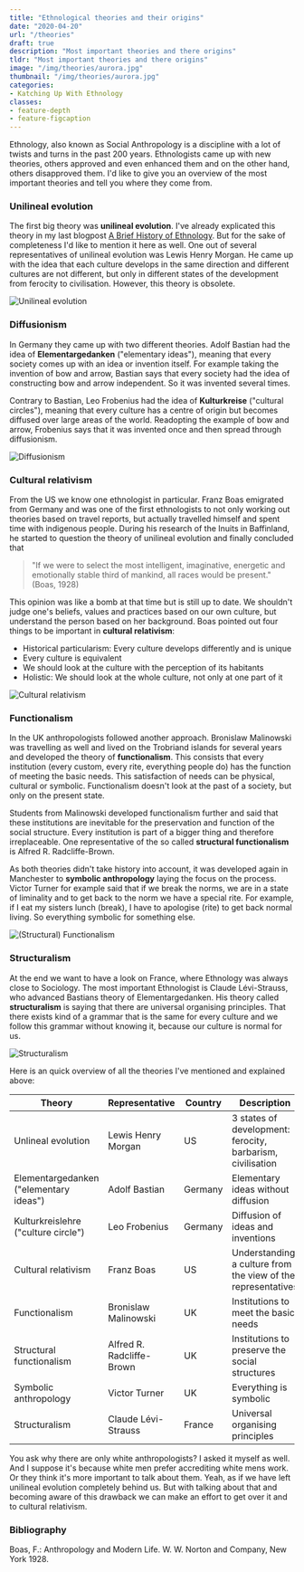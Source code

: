 ```yaml
---
title: "Ethnological theories and their origins"
date: "2020-04-20"
url: "/theories"
draft: true
description: "Most important theories and there origins"
tldr: "Most important theories and there origins"
image: "/img/theories/aurora.jpg"
thumbnail: "/img/theories/aurora.jpg"
categories:
- Katching Up With Ethnology
classes: 
- feature-depth
- feature-figcaption
---
```

Ethnology, also known as Social Anthropology is a discipline with a lot of twists and turns in the past 200 years. Ethnologists came up with new theories, others approved and even enhanced them and on the other hand, others disapproved them. I'd like to give you an overview of the most important theories and tell you where they come from.

<!--more-->

### Unilineal evolution

The first big theory was **unilineal evolution**. I've already explicated this theory in my last blogpost [A Brief History of Ethnology](http://www.katchblog.com/history/). But for the sake of completeness I'd like to mention it here as well. One out of several representatives of unilineal evolution was Lewis Henry Morgan. He came up with the idea that each culture develops in the same direction and different cultures are not different, but only in different states of the development from ferocity to civilisation. However, this theory is obsolete. 

![Unilineal evolution](/img/theories/evolutionism.png)

### Diffusionism

In Germany they came up with two different theories. Adolf Bastian had the idea of **Elementargedanken** ("elementary ideas"), meaning that every society comes up with an idea or invention itself. For example taking the invention of bow and arrow, Bastian says that every society had the idea of constructing bow and arrow independent. So it was invented several times.

Contrary to Bastian, Leo Frobenius had the idea of **Kulturkreise** ("cultural circles"), meaning that every culture has a centre of origin but becomes diffused over large areas of the world. Readopting the example of bow and arrow, Frobenius says that it was invented once and then spread through diffusionism.

![Diffusionism](/img/theories/diffusionism.png)

### Cultural relativism

From the US we know one ethnologist in particular. Franz Boas emigrated from Germany and was one of the first ethnologists to not only working out theories based on travel reports, but actually travelled himself and spent time with indigenous people. During his research of the Inuits in Baffinland, he started to question the theory of unilineal evolution and finally concluded that

>"If we were to select the most intelligent, imaginative, energetic and emotionally stable third of mankind, all races would be present." (Boas, 1928)

This opinion was like a bomb at that time but is still up to date. We shouldn't judge one's beliefs, values and practices based on our own culture, but understand the person based on her background. Boas pointed out four things to be important in **cultural relativism**:

- Historical particularism: Every culture develops differently and is unique
- Every culture is equivalent
- We should look at the culture with the perception of its habitants
- Holistic: We should look at the whole culture, not only at one part of it

![Cultural relativism](/img/theories/relativism.png)

### Functionalism

In the UK anthropologists followed another approach. Bronislaw Malinowski was travelling as well and lived on the Trobriand islands for several years and developed the theory of **functionalism**. This consists that every institution (every custom, every rite, everything people do) has the function of meeting the basic needs. This satisfaction of needs can be physical, cultural or symbolic. Functionalism doesn't look at the past of a society, but only on the present state. 

Students from Malinowski developed functionalism further and said that these institutions are inevitable for the preservation and function of the social structure. Every institution is part of a bigger thing and therefore irreplaceable. One representative of the so called **structural functionalism** is Alfred R. Radcliffe-Brown.

As both theories didn't take history into account, it was developed again in Manchester to **symbolic anthropology** laying the focus on the process. Victor Turner for example said that if we break the norms, we are in a state of liminality and to get back to the norm we have a special rite. For example, if I eat my sisters lunch (break), I have to apologise (rite) to get back normal living. So everything symbolic for something else.

![(Structural) Functionalism](/img/theories/functionalism.png)

### Structuralism

At the end we want to have a look on France, where Ethnology was always close to Sociology. The most important Ethnologist is Claude Lévi-Strauss, who advanced Bastians theory of Elementargedanken. His theory called **structuralism** is saying that there are universal organising principles. That there exists kind of a grammar that is the same for every culture and we follow this grammar without knowing it, because our culture is normal for us.

![Structuralism](/img/theories/structuralism.png)

Here is an quick overview of all the theories I've mentioned and explained above:

| Theory | Representative | Country | Description|
|---|---|---|---|
|Unlineal evolution | Lewis Henry Morgan | US | 3 states of development: ferocity, barbarism, civilisation |
|Elementargedanken ("elementary ideas")| Adolf Bastian | Germany | Elementary ideas without diffusion |
|Kulturkreislehre ("culture circle") | Leo Frobenius | Germany | Diffusion of ideas and inventions |
|Cultural relativism | Franz Boas | US | Understanding a culture from the view of the representatives |
|Functionalism | Bronislaw Malinowski | UK | Institutions to meet the basic needs |
|Structural functionalism | Alfred R. Radcliffe-Brown | UK | Institutions to preserve the social structures |
|Symbolic anthropology | Victor Turner | UK | Everything is symbolic |
|Structuralism | Claude Lévi-Strauss | France | Universal organising principles |

You ask why there are only white anthropologists? I asked it myself as well. And I suppose it's because white men prefer accrediting white mens work. Or they think it's more important to talk about them. Yeah, as if we have left unilineal evolution completely behind us. But with talking about that and becoming aware of this drawback we can make an effort to get over it and to cultural relativism.

### Bibliography

Boas, F.: Anthropology and Modern Life. W. W. Norton and Company, New York 1928.